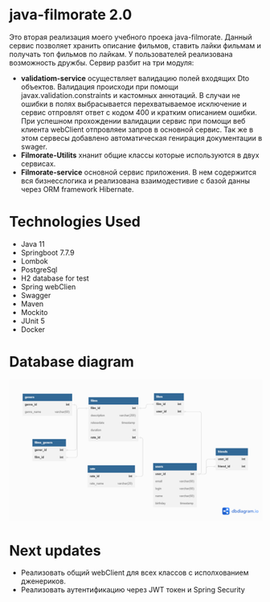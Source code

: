 # java-filmorate 2.0
Это вторая реализация моего учебного проека java-filmorate. Данный сервис позволяет хранить описание фильмов,  ставить лайки фильмам и получать топ фильмов по лайкам. У пользователей реализована возможность дружбы. Сервир разбит на три модуля: 
* **validatiom-service** осуществляет валидацию полей входящих Dto объектов. Валидация происходи при помощи javax.validation.constraints и кастомных аннотаций. В случаи не ошибки в полях выбрасывается перехватываемое исключение и сервис отпровлят ответ с кодом 400 и кратким описанием ошибки. При успешном прохождении валидации сервис при помощи веб клиента webClient отпровляеи запров в основной сервис. Так же в этом сервесы добавлено автоматическая генирация документации в  swager.
* **Filmorate-Utilits** хнанит общие классы которые используются в двух сервисах.
* **Filmorate-service** основной сервис приложения. В нем содержится вся бизнесслогика и реализована взаимодестивие с базой данны через ORM framework Hibernate.
# Technologies Used
* Java 11
* Springboot 7.7.9
* Lombok
* PostgreSql
* H2 database for test
* Spring webClien
* Swagger
* Maven
* Mockito
* JUnit 5
* Docker
# Database diagram
![database diagram](https://github.com/Fenris06/java-filmorate/blob/main/updatedatabase.png)
# Next updates
* Реализовать общий webClient для всех классов с исполхованием дженериков.
* Реализовать аутентификацию через JWT токен и Spring Security
